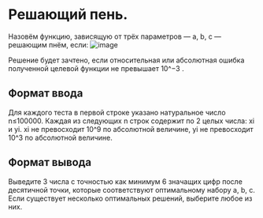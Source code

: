 # Решающий пень.

Назовём функцию, зависящую от трёх параметров — a, b, c — решающим пнём, если:
![image](https://user-images.githubusercontent.com/101212758/233733639-28e102d8-b389-4aa1-ae6f-36a67e1f5363.png)

Решение будет зачтено, если относительная или абсолютная ошибка полученной целевой функции не превышает 
10^−3 .

## Формат ввода
Для каждого теста в первой строке указано натуральное число n≤100000.
Каждая из следующих n строк содержит по 2 целых числа: xi и yi​. xi не превосходит 10^9 по абсолютной величине, yi не превосходит 10^3 по абсолютной величине.

## Формат вывода
Выведите 3 числа с точностью как минимум 6 значащих цифр после десятичной точки, которые соответствуют оптимальному набору a, b, c. Если существует несколько оптимальных решений, выберите любое из них.
